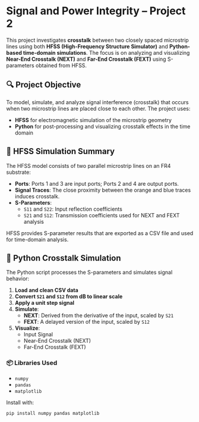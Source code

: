 # Signal and Power Integrity – Project 2

This project investigates **crosstalk** between two closely spaced microstrip lines using both **HFSS (High-Frequency Structure Simulator)** and **Python-based time-domain simulations**. The focus is on analyzing and visualizing **Near-End Crosstalk (NEXT)** and **Far-End Crosstalk (FEXT)** using S-parameters obtained from HFSS.

## 🔍 Project Objective

To model, simulate, and analyze signal interference (crosstalk) that occurs when two microstrip lines are placed close to each other. The project uses:
- **HFSS** for electromagnetic simulation of the microstrip geometry
- **Python** for post-processing and visualizing crosstalk effects in the time domain

## 🧠 HFSS Simulation Summary

The HFSS model consists of two parallel microstrip lines on an FR4 substrate:

- **Ports**: Ports 1 and 3 are input ports; Ports 2 and 4 are output ports.
- **Signal Traces**: The close proximity between the orange and blue traces induces crosstalk.
- **S-Parameters**:
  - `S11` and `S22`: Input reflection coefficients
  - `S21` and `S12`: Transmission coefficients used for NEXT and FEXT analysis

HFSS provides S-parameter results that are exported as a CSV file and used for time-domain analysis.

## 🧪 Python Crosstalk Simulation

The Python script processes the S-parameters and simulates signal behavior:

1. **Load and clean CSV data**
2. **Convert `S21` and `S12` from dB to linear scale**
3. **Apply a unit step signal**
4. **Simulate**:
   - **NEXT**: Derived from the derivative of the input, scaled by `S21`
   - **FEXT**: A delayed version of the input, scaled by `S12`
5. **Visualize**:
   - Input Signal
   - Near-End Crosstalk (NEXT)
   - Far-End Crosstalk (FEXT)

### 📦 Libraries Used
- `numpy`
- `pandas`
- `matplotlib`

Install with:
```bash
pip install numpy pandas matplotlib

